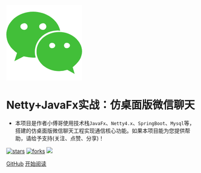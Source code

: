 ![logo](_media/icon.png)

# Netty+JavaFx实战：仿桌面版微信聊天

- 本项目是作者小傅哥使用技术栈```JavaFx```、```Netty4.x```、```SpringBoot```、```Mysql```等，搭建的仿桌面版微信聊天工程实现通信核心功能。如果本项目能为您提供帮助，请给予支持(关注、点赞、分享)！
    
[![stars](https://badgen.net/github/stars/MyGitBooks/chat.itstack.github.io?icon=github&color=4ab8a1)](https://github.com/MyGitBooks/chat.itstack.github.io) [![forks](https://badgen.net/github/forks/MyGitBooks/chat.itstack.github.io?icon=github&color=4ab8a1)](https://github.com/MyGitBooks/chat.itstack.github.io) [<img src="https://itstack.org/_media/wxbugstack.svg">](https://itstack.org/_media/qrcode.png?x-oss-process=style/may)    

[GitHub](<https://github.com/itstack-naive-chat>)
[开始阅读](README.md)


